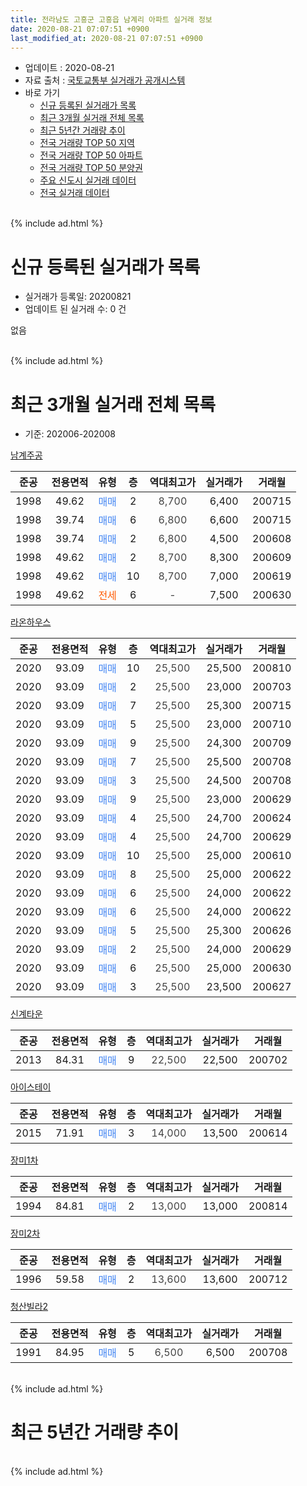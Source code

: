 ```yaml
---
title: 전라남도 고흥군 고흥읍 남계리 아파트 실거래 정보
date: 2020-08-21 07:07:51 +0900
last_modified_at: 2020-08-21 07:07:51 +0900
---
```


* 업데이트 : 2020-08-21
* 자료 출처 : [국토교통부 실거래가 공개시스템](http://rt.molit.go.kr)
* 바로 가기
    * [신규 등록된 실거래가 목록](#신규-등록된-실거래가-목록)
    * [최근 3개월 실거래 전체 목록](#최근-3개월-실거래-전체-목록)
    * [최근 5년간 거래량 추이](#최근-5년간-거래량-추이)
    * [전국 거래량 TOP 50 지역](https://inasie.github.io/apt-trade-info/최근-3개월-전국에서-가장-거래가-많이-발생한-지역)
    * [전국 거래량 TOP 50 아파트](https://inasie.github.io/apt-trade-info/최근-3개월-전국에서-가장-거래가-많이-발생한-아파트)
    * [전국 거래량 TOP 50 분양권](https://inasie.github.io/apt-trade-info/최근-3개월-전국에서-가장-거래가-많이-발생한-분양권)
    * [주요 신도시 실거래 데이터](https://inasie.github.io/apt-trade-info/주요-신도시)
    * [전국 실거래 데이터](https://inasie.github.io/apt-trade-info/전국)
<br>
{% include ad.html %}
<br>

# 신규 등록된 실거래가 목록
* 실거래가 등록일: 20200821
* 업데이트 된 실거래 수: 0 건

없음

<br>
{% include ad.html %}
<br>

# 최근 3개월 실거래 전체 목록
* 기준: 202006-202008


[남계주공](https://search.naver.com/search.naver?query=%EC%A0%84%EB%9D%BC%EB%82%A8%EB%8F%84+%EA%B3%A0%ED%9D%A5%EA%B5%B0+%EA%B3%A0%ED%9D%A5%EC%9D%8D+%EB%82%A8%EA%B3%84%EB%A6%AC+%EB%82%A8%EA%B3%84%EC%A3%BC%EA%B3%B5)

|준공|전용면적|유형|층|역대최고가|실거래가|거래월|
|:---:|:---:|:---:|:---:|:---:|:---:|:---:|
|1998|49.62|<span style="color:#4285f3">매매</span>|2|<span style="color:#444444">8,700</span>|6,400|200715|
|1998|39.74|<span style="color:#4285f3">매매</span>|6|<span style="color:#444444">6,800</span>|6,600|200715|
|1998|39.74|<span style="color:#4285f3">매매</span>|2|<span style="color:#444444">6,800</span>|4,500|200608|
|1998|49.62|<span style="color:#4285f3">매매</span>|2|<span style="color:#444444">8,700</span>|8,300|200609|
|1998|49.62|<span style="color:#4285f3">매매</span>|10|<span style="color:#444444">8,700</span>|7,000|200619|
|1998|49.62|<span style="color:#ff5a00">전세</span>|6|<span style="color:#444444">-</span>|7,500|200630|

[라온하우스](https://search.naver.com/search.naver?query=%EC%A0%84%EB%9D%BC%EB%82%A8%EB%8F%84+%EA%B3%A0%ED%9D%A5%EA%B5%B0+%EA%B3%A0%ED%9D%A5%EC%9D%8D+%EB%82%A8%EA%B3%84%EB%A6%AC+%EB%9D%BC%EC%98%A8%ED%95%98%EC%9A%B0%EC%8A%A4)

|준공|전용면적|유형|층|역대최고가|실거래가|거래월|
|:---:|:---:|:---:|:---:|:---:|:---:|:---:|
|2020|93.09|<span style="color:#4285f3">매매</span>|10|<span style="color:#444444">25,500</span>|25,500|200810|
|2020|93.09|<span style="color:#4285f3">매매</span>|2|<span style="color:#444444">25,500</span>|23,000|200703|
|2020|93.09|<span style="color:#4285f3">매매</span>|7|<span style="color:#444444">25,500</span>|25,300|200715|
|2020|93.09|<span style="color:#4285f3">매매</span>|5|<span style="color:#444444">25,500</span>|23,000|200710|
|2020|93.09|<span style="color:#4285f3">매매</span>|9|<span style="color:#444444">25,500</span>|24,300|200709|
|2020|93.09|<span style="color:#4285f3">매매</span>|7|<span style="color:#444444">25,500</span>|25,500|200708|
|2020|93.09|<span style="color:#4285f3">매매</span>|3|<span style="color:#444444">25,500</span>|24,500|200708|
|2020|93.09|<span style="color:#4285f3">매매</span>|9|<span style="color:#444444">25,500</span>|23,000|200629|
|2020|93.09|<span style="color:#4285f3">매매</span>|4|<span style="color:#444444">25,500</span>|24,700|200624|
|2020|93.09|<span style="color:#4285f3">매매</span>|4|<span style="color:#444444">25,500</span>|24,700|200629|
|2020|93.09|<span style="color:#4285f3">매매</span>|10|<span style="color:#444444">25,500</span>|25,000|200610|
|2020|93.09|<span style="color:#4285f3">매매</span>|8|<span style="color:#444444">25,500</span>|25,000|200622|
|2020|93.09|<span style="color:#4285f3">매매</span>|6|<span style="color:#444444">25,500</span>|24,000|200622|
|2020|93.09|<span style="color:#4285f3">매매</span>|6|<span style="color:#444444">25,500</span>|24,000|200622|
|2020|93.09|<span style="color:#4285f3">매매</span>|5|<span style="color:#444444">25,500</span>|25,300|200626|
|2020|93.09|<span style="color:#4285f3">매매</span>|2|<span style="color:#444444">25,500</span>|24,000|200629|
|2020|93.09|<span style="color:#4285f3">매매</span>|6|<span style="color:#444444">25,500</span>|25,000|200630|
|2020|93.09|<span style="color:#4285f3">매매</span>|3|<span style="color:#444444">25,500</span>|23,500|200627|

[신계타운](https://search.naver.com/search.naver?query=%EC%A0%84%EB%9D%BC%EB%82%A8%EB%8F%84+%EA%B3%A0%ED%9D%A5%EA%B5%B0+%EA%B3%A0%ED%9D%A5%EC%9D%8D+%EB%82%A8%EA%B3%84%EB%A6%AC+%EC%8B%A0%EA%B3%84%ED%83%80%EC%9A%B4)

|준공|전용면적|유형|층|역대최고가|실거래가|거래월|
|:---:|:---:|:---:|:---:|:---:|:---:|:---:|
|2013|84.31|<span style="color:#4285f3">매매</span>|9|<span style="color:#444444">22,500</span>|22,500|200702|

[아이스테이](https://search.naver.com/search.naver?query=%EC%A0%84%EB%9D%BC%EB%82%A8%EB%8F%84+%EA%B3%A0%ED%9D%A5%EA%B5%B0+%EA%B3%A0%ED%9D%A5%EC%9D%8D+%EB%82%A8%EA%B3%84%EB%A6%AC+%EC%95%84%EC%9D%B4%EC%8A%A4%ED%85%8C%EC%9D%B4)

|준공|전용면적|유형|층|역대최고가|실거래가|거래월|
|:---:|:---:|:---:|:---:|:---:|:---:|:---:|
|2015|71.91|<span style="color:#4285f3">매매</span>|3|<span style="color:#444444">14,000</span>|13,500|200614|

[장미1차](https://search.naver.com/search.naver?query=%EC%A0%84%EB%9D%BC%EB%82%A8%EB%8F%84+%EA%B3%A0%ED%9D%A5%EA%B5%B0+%EA%B3%A0%ED%9D%A5%EC%9D%8D+%EB%82%A8%EA%B3%84%EB%A6%AC+%EC%9E%A5%EB%AF%B81%EC%B0%A8)

|준공|전용면적|유형|층|역대최고가|실거래가|거래월|
|:---:|:---:|:---:|:---:|:---:|:---:|:---:|
|1994|84.81|<span style="color:#4285f3">매매</span>|2|<span style="color:#444444">13,000</span>|13,000|200814|

[장미2차](https://search.naver.com/search.naver?query=%EC%A0%84%EB%9D%BC%EB%82%A8%EB%8F%84+%EA%B3%A0%ED%9D%A5%EA%B5%B0+%EA%B3%A0%ED%9D%A5%EC%9D%8D+%EB%82%A8%EA%B3%84%EB%A6%AC+%EC%9E%A5%EB%AF%B82%EC%B0%A8)

|준공|전용면적|유형|층|역대최고가|실거래가|거래월|
|:---:|:---:|:---:|:---:|:---:|:---:|:---:|
|1996|59.58|<span style="color:#4285f3">매매</span>|2|<span style="color:#444444">13,600</span>|13,600|200712|

[청산빌라2](https://search.naver.com/search.naver?query=%EC%A0%84%EB%9D%BC%EB%82%A8%EB%8F%84+%EA%B3%A0%ED%9D%A5%EA%B5%B0+%EA%B3%A0%ED%9D%A5%EC%9D%8D+%EB%82%A8%EA%B3%84%EB%A6%AC+%EC%B2%AD%EC%82%B0%EB%B9%8C%EB%9D%BC2)

|준공|전용면적|유형|층|역대최고가|실거래가|거래월|
|:---:|:---:|:---:|:---:|:---:|:---:|:---:|
|1991|84.95|<span style="color:#4285f3">매매</span>|5|<span style="color:#444444">6,500</span>|6,500|200708|


<br>
{% include ad.html %}
<br>

# 최근 5년간 거래량 추이


<div style="width:100%;">
    <canvas id="deal_progress" height="200"></canvas>
</div>

<script>
new Chart(document.getElementById("deal_progress"), {
    type: 'line',
    data: {
        labels: ['201508','201509','201510','201511','201512','201601','201602','201603','201604','201605','201606','201607','201608','201609','201610','201611','201612','201701','201702','201703','201704','201705','201706','201707','201708','201709','201710','201711','201712','201801','201802','201803','201804','201805','201806','201807','201808','201809','201810','201811','201812','201901','201902','201903','201904','201905','201906','201907','201908','201909','201910','201911','201912','202001','202002','202003','202004','202005','202006','202007','202008'],
        datasets: [{
            label: '매매',
            pointRadius: 1,
            data: [3, 4, 7, 0, 5, 4, 15, 3, 8, 2, 5, 1, 1, 1, 6, 5, 5, 2, 6, 12, 4, 4, 3, 2, 6, 2, 5, 3, 4, 9, 5, 9, 9, 3, 1, 6, 3, 3, 6, 2, 4, 9, 5, 8, 7, 9, 2, 5, 2, 8, 3, 9, 7, 4, 17, 14, 7, 10, 15, 11, 2],
            borderColor: "rgba(255, 201, 14, 1)",
            backgroundColor: "rgba(255, 201, 14, 0.5)",
            fill: false,
            lineTension: 0
        },{
            label: '전월세',
            pointRadius: 1,
            data: [3, 3, 2, 1, 0, 2, 1, 0, 0, 0, 1, 1, 0, 0, 0, 0, 1, 0, 2, 0, 2, 0, 0, 1, 1, 1, 0, 0, 0, 2, 0, 1, 2, 0, 0, 0, 1, 0, 0, 0, 0, 0, 1, 0, 0, 0, 0, 0, 1, 0, 1, 1, 0, 1, 0, 2, 0, 1, 1, 0, 0],
            borderColor: "rgba(0, 141, 185, 1)",
            backgroundColor: "rgba(0, 141, 185, 0.5)",
            fill: false,
            lineTension: 0
        }
        ]
    },
    options: {
        responsive: true,
        title: {
            display: false
        },
        tooltips: {
            mode: 'index',
            intersect: false
        },
        hover: {
            mode: 'nearest',
            intersect: true
        },
        scales: {
            xAxes: [{
                display: true,
                scaleLabel: {
                    display: true,
                    labelString: '년/월'
                }
            }],
            yAxes: [{
                display: true,
                ticks: {
                    suggestedMin: 0,
                },
                scaleLabel: {
                    display: true,
                    labelString: '실거래 수'
                }
            }]
        }
    }
});

</script>


<br>
{% include ad.html %}
<br>


